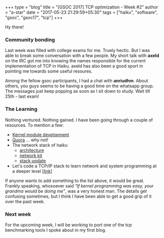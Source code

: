 +++
type = "blog"
title = "[GSOC 2017] TCP optimization - Week #2"
author = "a-star"
date = "2017-05-23 21:29:59+05:30"
tags = ["haiku", "software", "gsoc", "gsoc17", "tcp"]
+++

<p>Hy there!</p>

<h3>Community bonding</h3>

<p>Last week was filled with college exams for me. Truely hectic. But I was able to break some conversation with a few people. My short talk with <b>axeld</b> on the IRC got me into knowing the names responsible for the current implementation of TCP in Haiku. axeld has also been a good sport in pointing me towards some useful resoures.</p>

<p>Among the fellow gsoc participants, I had a chat with <b>anriudhm</b>. About others, you guys seems to be having a good time on the whatsapp group. The messages just keep popping as soon as I sit down to study. Wait till 25th - last exam!</p>


<h3>The Learning</h3>

<p>Nothing ventured. Nothing gained. I have been going through a couple of resources. To mention a few:</p>

<ul>
	<li><a href="https://www.haiku-os.org/legacy-docs/benewsletter/Issue4-26.html#Engineering4-26"> Kernel module development </a></li>
	<li><a href="https://www.quora.com/I-want-to-implement-a-little-TCP-IP-protocol-Where-can-I-start-from">Quora</a> ... why not!</li>
	<li>The network stack of haiku 
		<ul>
			<li><a href="https://www.haiku-os.org/documents/dev/haiku_network_stack_architecture/">architecture</a></li>
			<li><a href="https://www.haiku-os.org/docs/api/group__network.html">network kit</a></li>
			<li><a href="https://www.haiku-os.org/blog/axeld/2010-07-27_network_stack_update/">stack update</a></li>
		</ul></li>
	<li>Let's code a TCP/IP stack to learn network and system programming at a deeper level [<a href="http://www.saminiir.com/lets-code-tcp-ip-stack-1-ethernet-arp/">link</a>]</li>
</ul>

<p>If anyone wants to add something to the list above, it would be great. Frankly speaking, whosoever said <i>"If kernel programming was easy, your grandma would be doing me"</i>, was a very honest man. The details get confusing sometimes, but I think I have been able to get a good grip of it over the past week.</p>

<h3>Next week</h3>

For the upcoming week, I will be working to port one of the tcp benchmarking tools I spoke about in my first blog.